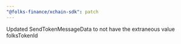 ```yaml
---
"@folks-finance/xchain-sdk": patch
---
```


Updated SendTokenMessageData to not have the extraneous value folksTokenId
